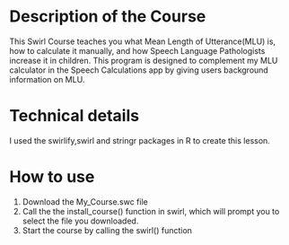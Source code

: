 # Description of the Course
This Swirl Course teaches you what Mean Length of Utterance(MLU) is, how to calculate it manually, and how Speech Language Pathologists increase it in children. This program is designed to complement my MLU calculator in the Speech Calculations app by giving users background information on MLU.

# Technical details
I used the swirlify,swirl and stringr packages in R to create this lesson.

# How to use
1. Download the My_Course.swc file 
2. Call the the install_course() function in swirl, which will prompt you to select the file you downloaded.
3. Start the course by calling the swirl() function

